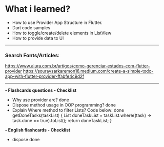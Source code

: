 
# What i learned?
- How to use Provider App Structure in Flutter.
- Dart code samples
- How to toggle/create/delete elements in ListView
- How to provide data to UI
___
### Search Fonts/Articles:
https://www.alura.com.br/artigos/como-gerenciar-estados-com-flutter-provider
https://souravsarkaremon16.medium.com/create-a-simple-todo-app-with-flutter-provider-ffabfe4c9d2f

____
**- Flashcards questions - Checklist**

- Why use provider arc? done
- Dispose method usage in OOP programming? done
- Explain Where method to filter Lists? Code below: done
  getDoneTasks(taskList) {
  List doneTaskList = taskList.where((task) => task.done == true).toList();
  return doneTaskList;
  }

**- English flashcards - Checklist**

- dispose done